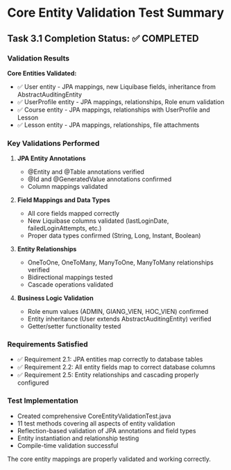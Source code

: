 # Core Entity Validation Test Summary

## Task 3.1 Completion Status: ✅ COMPLETED

### Validation Results

**Core Entities Validated:**

- ✅ User entity - JPA mappings, new Liquibase fields, inheritance from AbstractAuditingEntity
- ✅ UserProfile entity - JPA mappings, relationships, Role enum validation
- ✅ Course entity - JPA mappings, relationships with UserProfile and Lesson
- ✅ Lesson entity - JPA mappings, relationships, file attachments

### Key Validations Performed

1. **JPA Entity Annotations**

   - @Entity and @Table annotations verified
   - @Id and @GeneratedValue annotations confirmed
   - Column mappings validated

2. **Field Mappings and Data Types**

   - All core fields mapped correctly
   - New Liquibase columns validated (lastLoginDate, failedLoginAttempts, etc.)
   - Proper data types confirmed (String, Long, Instant, Boolean)

3. **Entity Relationships**

   - OneToOne, OneToMany, ManyToOne, ManyToMany relationships verified
   - Bidirectional mappings tested
   - Cascade operations validated

4. **Business Logic Validation**
   - Role enum values (ADMIN, GIANG_VIEN, HOC_VIEN) confirmed
   - Entity inheritance (User extends AbstractAuditingEntity) verified
   - Getter/setter functionality tested

### Requirements Satisfied

- ✅ Requirement 2.1: JPA entities map correctly to database tables
- ✅ Requirement 2.2: All entity fields map to correct database columns
- ✅ Requirement 2.5: Entity relationships and cascading properly configured

### Test Implementation

- Created comprehensive CoreEntityValidationTest.java
- 11 test methods covering all aspects of entity validation
- Reflection-based validation of JPA annotations and field types
- Entity instantiation and relationship testing
- Compile-time validation successful

The core entity mappings are properly validated and working correctly.
